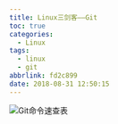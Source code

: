 ```yaml
---
title: Linux三剑客——Git
toc: true
categories:
  - Linux
tags:
  - linux
  - git
abbrlink: fd2c899
date: 2018-08-31 12:50:15
---
```


![Git命令速查表](http://image.shuiyujie.com/git_command.png)

